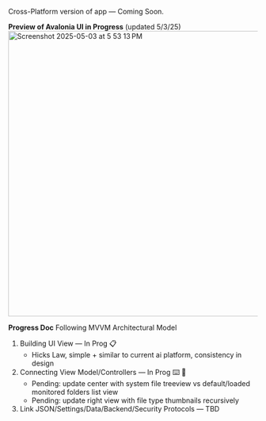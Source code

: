Cross-Platform version of app — Coming Soon. 

**Preview of Avalonia UI in Progress**
(updated 5/3/25)
<img width="576" alt="Screenshot 2025-05-03 at 5 53 13 PM" src="https://github.com/user-attachments/assets/5c7b0e21-a9c1-490f-9f00-fb0017886214" />


**Progress Doc**
Following MVVM Architectural Model
1. Building UI View — In Prog 📋
   - Hicks Law, simple + similar to current ai platform, consistency in design
3. Connecting View Model/Controllers — In Prog ⌨️ 💬
   - Pending: update center with system file treeview vs default/loaded monitored folders list view
   - Pending: update right view with file type thumbnails recursively
4. Link JSON/Settings/Data/Backend/Security Protocols — TBD
